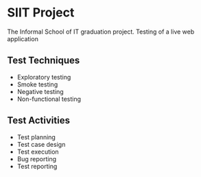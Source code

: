 # SIIT Project
The Informal School of IT graduation project.
Testing of a live web application

## Test Techniques
- Exploratory testing
- Smoke testing
- Negative testing
- Non-functional testing

## Test Activities
- Test planning
- Test case design
- Test execution
- Bug reporting
- Test reporting
